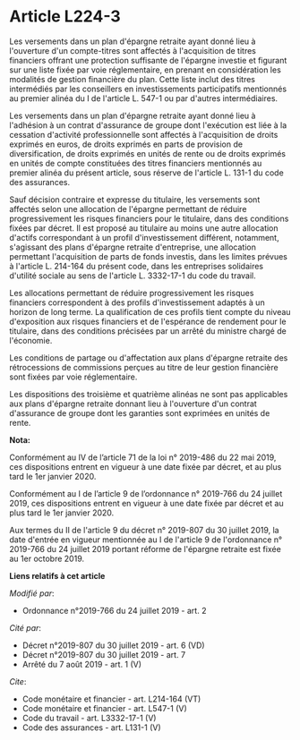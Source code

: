 # Article L224-3

Les versements dans un plan d'épargne retraite ayant donné lieu à l'ouverture d'un compte-titres sont affectés à
l'acquisition de titres financiers offrant une protection suffisante de l'épargne investie et figurant sur une liste fixée
par voie réglementaire, en prenant en considération les modalités de gestion financière du plan. Cette liste inclut des
titres intermédiés par les conseillers en investissements participatifs mentionnés au premier alinéa du I de l'article L.
547-1 ou par d'autres intermédiaires. 

Les versements dans un plan d'épargne retraite ayant donné lieu à l'adhésion à un contrat d'assurance de groupe dont
l'exécution est liée à la cessation d'activité professionnelle sont affectés à l'acquisition de droits exprimés en euros, de
droits exprimés en parts de provision de diversification, de droits exprimés en unités de rente ou de droits exprimés en
unités de compte constituées des titres financiers mentionnés au premier alinéa du présent article, sous réserve de l'article
L. 131-1 du code des assurances. 

Sauf décision contraire et expresse du titulaire, les versements sont affectés selon une allocation de l'épargne permettant
de réduire progressivement les risques financiers pour le titulaire, dans des conditions fixées par décret. Il est proposé au
titulaire au moins une autre allocation d'actifs correspondant à un profil d'investissement différent, notamment, s'agissant
des plans d'épargne retraite d'entreprise, une allocation permettant l'acquisition de parts de fonds investis, dans les
limites prévues à l'article L. 214-164 du présent code, dans les entreprises solidaires d'utilité sociale au sens de
l'article L. 3332-17-1 du code du travail. 

Les allocations permettant de réduire progressivement les risques financiers correspondent à des profils d'investissement
adaptés à un horizon de long terme. La qualification de ces profils tient compte du niveau d'exposition aux risques
financiers et de l'espérance de rendement pour le titulaire, dans des conditions précisées par un arrêté du ministre chargé
de l'économie. 

Les conditions de partage ou d'affectation aux plans d'épargne retraite des rétrocessions de commissions perçues au titre de
leur gestion financière sont fixées par voie réglementaire. 

Les dispositions des troisième et quatrième alinéas ne sont pas applicables aux plans d'épargne retraite donnant lieu à
l'ouverture d'un contrat d'assurance de groupe dont les garanties sont exprimées en unités de rente.

**Nota:**

Conformément au IV de l’article 71 de la loi n° 2019-486 du 22 mai 2019, ces dispositions entrent en vigueur à une date fixée
par décret, et au plus tard le 1er janvier 2020.

Conformément au I de l’article 9 de l’ordonnance n° 2019-766 du 24 juillet 2019, ces dispositions entrent en vigueur à une
date fixée par décret et au plus tard le 1er janvier 2020.

Aux termes du II de l'article 9 du décret n° 2019-807 du 30 juillet 2019, la date d'entrée en vigueur mentionnée au I de
l'article 9 de l'ordonnance n° 2019-766 du 24 juillet 2019 portant réforme de l'épargne retraite est fixée au 1er octobre
2019.

**Liens relatifs à cet article**

_Modifié par_:

  - Ordonnance n°2019-766 du 24 juillet 2019 - art. 2

_Cité par_:

  - Décret n°2019-807 du 30 juillet 2019 - art. 6 (VD)
  - Décret n°2019-807 du 30 juillet 2019 - art. 7
  - Arrêté du 7 août 2019 - art. 1 (V)

_Cite_:

  - Code monétaire et financier - art. L214-164 (VT)
  - Code monétaire et financier - art. L547-1 (V)
  - Code du travail - art. L3332-17-1 (V)
  - Code des assurances - art. L131-1 (V)
